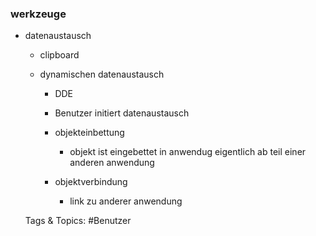 ### werkzeuge

- datenaustausch

	- clipboard
	- dynamischen datenaustausch

		- DDE
		- Benutzer initiert datenaustausch
		- objekteinbettung

			- objekt ist eingebettet in anwendug eigentlich ab teil einer anderen anwendung

		- objektverbindung

			- link zu anderer anwendung

   Tags & Topics:
   #Benutzer